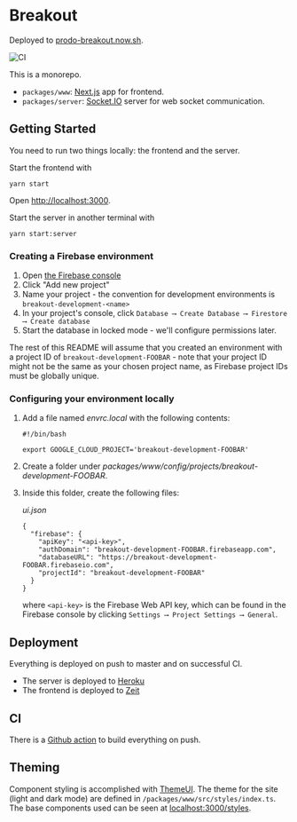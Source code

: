 # Breakout

Deployed to [prodo-breakout.now.sh](https://prodo-breakout.now.sh).

![CI](https://github.com/prodo-dev/breakout/workflows/CI/badge.svg)

This is a monorepo.

- `packages/www`: [Next.js](https://nextjs.org/) app for frontend.
- `packages/server`: [Socket.IO](https://socket.io/) server for web socket communication.

## Getting Started

You need to run two things locally: the frontend and the server.

Start the frontend with

```
yarn start
```

Open [http://localhost:3000](http://localhost:3000).

Start the server in another terminal with

```
yarn start:server
```

### Creating a Firebase environment

1. Open [the Firebase console](https://console.firebase.google.com/)
2. Click "Add new project"
3. Name your project - the convention for development environments is `breakout-development-<name>`
4. In your project's console, click `Database ⟶ Create Database ⟶ Firestore ⟶ Create database`
5. Start the database in locked mode - we'll configure permissions later.

The rest of this README will assume that you created an environment with a project ID of `breakout-development-FOOBAR` - note that your project ID might not be the same as your chosen project name, as Firebase project IDs must be globally unique.

### Configuring your environment locally

1. Add a file named _envrc.local_ with the following contents:

   ```
   #!/bin/bash

   export GOOGLE_CLOUD_PROJECT='breakout-development-FOOBAR'
   ```

2. Create a folder under _packages/www/config/projects/breakout-development-FOOBAR_.
3. Inside this folder, create the following files:

   _ui.json_

   ```
   {
     "firebase": {
       "apiKey": "<api-key>",
       "authDomain": "breakout-development-FOOBAR.firebaseapp.com",
       "databaseURL": "https://breakout-development-FOOBAR.firebaseio.com",
       "projectId": "breakout-development-FOOBAR"
     }
   }
   ```

   where `<api-key>` is the Firebase Web API key, which can be found in the Firebase console by clicking `Settings ⟶ Project Settings ⟶ General`.

## Deployment

Everything is deployed on push to master and on successful CI.

- The server is deployed to [Heroku](https://dashboard.heroku.com/)
- The frontend is deployed to [Zeit](zeit.co/)

## CI

There is a [Github action](https://github.com/prodo-dev/breakout/actions) to build everything on push.

## Theming

Component styling is accomplished with [ThemeUI](https://theme-ui.com/). The
theme for the site (light and dark mode) are defined in
`/packages/www/src/styles/index.ts`. The base components used can be seen at
[localhost:3000/styles](http://localhost:3000/styles).
